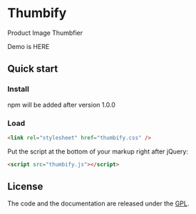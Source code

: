 # Thumbify

Product Image Thumbfier

Demo is HERE


## Quick start

### Install

npm will be added after version 1.0.0

### Load

```html
<link rel="stylesheet" href="thumbify.css" />
```

Put the script at the bottom of your markup right after jQuery:

```html
<script src="thumbify.js"></script>
```

## License

The code and the documentation are released under the [GPL](LICENSE).